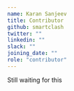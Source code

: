 ```yaml
---
name: Karan Sanjeev
title: Contributor
github: smartclash
twitter: ""
linkedin: ""
slack: ""
joining_date: ""
role: "contributor"
---
```


Still waiting for this

